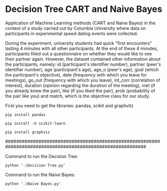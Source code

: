 # Decision Tree CART and Naive Bayes

Application of Machine Learning methods (CART and Naive Bayes) in the context of a study carried out by Columbia University where data on participants in experimental speed dating events were collected.

During the experiment, university students had quick "first encounters" lasting 4 minutes with all other participants. At the end of these 4 minutes, participants filled out a questionnaire on whether they would like to see their partner again. However, the dataset contained other information about the participants, namely: id (participant's identifier number), partner (peer's identifier number), age (participant's age), age_o (peer's age), goal (which the participant's objective), date (frequency with which you leave for meetings), go_out (frequency with which you leave), int_corr (correlation of interest), duration (opinion regarding the duration of the meeting), met (if you already knew the pair), like (if you liked the pair), prob (probability of the pair like you) and match, which is the objective class for our study. 

First you need to get the libraries: pandas, scikit and graphvitz
```
pip install pandas

pip install -U scikit-learn

pip install graphviz
```

###########################################################################################################

Command to run the Decision Tree:
```
python '.\Decision Tree.py'
```

Command to run the Naive Bayes:
```
python '.\Naive Bayes.py'
```
